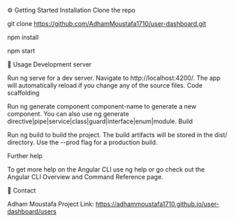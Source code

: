 ⚙️ Getting Started
Installation
Clone the repo

git clone https://github.com/AdhamMoustafa1710/user-dashboard.git

npm install

npm start

🚀 Usage
Development server

Run ng serve for a dev server. Navigate to http://localhost:4200/. The app will automatically reload if you change any of the source files.
Code scaffolding

Run ng generate component component-name to generate a new component. You can also use ng generate directive|pipe|service|class|guard|interface|enum|module.
Build

Run ng build to build the project. The build artifacts will be stored in the dist/ directory. Use the --prod flag for a production build.


Further help

To get more help on the Angular CLI use ng help or go check out the Angular CLI Overview and Command Reference page.

📧 Contact

Adham Moustafa 
Project Link: https://adhammoustafa1710.github.io/user-dashboard/users